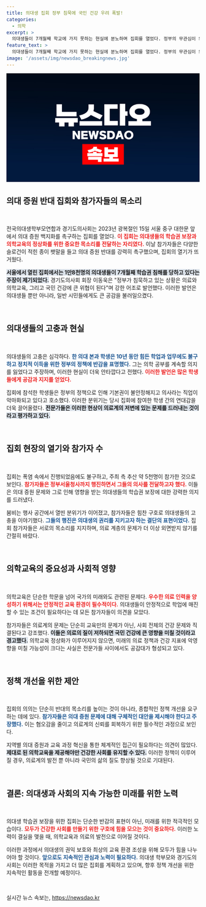 ```yaml
---
title: 의대생 집회 정부 침묵에 국민 건강 우려 폭발!
categories:
  - 의학
excerpt: >
  의대생들이 7개월째 학교에 가지 못하는 현실에 분노하며 집회를 열었다. 정부의 무관심이 의료와 국민 건강을 위협한다는 목소리가 높아지는 가운데, 의대 증원 반대를 촉구하는 이들의 열기가 뜨거워졌다.
feature_text: >
  의대생들이 7개월째 학교에 가지 못하는 현실에 분노하며 집회를 열었다. 정부의 무관심이 의료와 국민 건강을 위협한다는 목소리가 높아지는 가운데, 의대 증원 반대를 촉구하는 이들의 열기가 뜨거워졌다.
image: '/assets/img/newsdao_breakingnews.jpg'
---
```


<p><img src="/assets/img/newsdao_breakingnews.jpg" alt="koreaapp 속보" /></p>

<h2 data-ke-size="size26">의대 증원 반대 집회와 참가자들의 목소리</h2>

<p data-ke-size="size16">&nbsp;</p>

<p>전국의대생학부모연합과 경기도의사회는 2023년 광복절인 15일 서울 중구 대한문 앞에서 의대 증원 백지화를 촉구하는 집회를 열었다. <b><span style="color: #ee2323;">이 집회는 의대생들의 학습권 보장과 의학교육의 정상화를 위한 중요한 목소리를 전달하는 자리였다.</span></b> 이날 참가자들은 다양한 슬로건이 적힌 종이 팻말을 들고 의대 증원 반대를 강력히 촉구했으며, 집회의 열기가 뜨거웠다.</p>

<p><b><span style="background-color: #21538527;">서울에서 열린 집회에서는 1만8천명의 의대생들이 7개월째 학습권 침해를 당하고 있다는 주장이 제기되었다.</span></b> 경기도의사회 회장 이동욱은 "정부가 침묵하고 있는 상황은 의료와 의학교육, 그리고 국민 건강에 큰 위협이 된다"며 강한 어조로 발언했다. 이러한 발언은 의대생들 뿐만 아니라, 일반 시민들에게도 큰 공감을 불러일으켰다. </p>

<p data-ke-size="size16">&nbsp;</p>

<h2 data-ke-size="size26">의대생들의 고충과 현실</h2>

<p data-ke-size="size16">&nbsp;</p>

<p>의대생들의 고충은 심각하다. <b><span style="color: #1a5490;">한 의대 본과 학생은 10년 동안 힘든 학업과 업무에도 불구하고 정치적 이득을 위한 정부의 정책에 반감을 표명했다.</span></b> 그는 의학 공부를 계속할 의지를 잃었다고 주장하며, 이러한 현실이 더욱 안타깝다고 전했다. <b><span style="color: #ee2323;">이러한 발언은 많은 학생들에게 공감과 지지를 얻었다.</span></b> </p>

<p>집회에 참석한 학생들은 정부의 정책으로 인해 기본권이 불안정해지고 의사라는 직업이 악마화되고 있다고 호소했다. 이러한 분위기는 당시 집회에 참여한 학생 간의 연대감을 더욱 끌어올렸다. <b><span style="background-color: #21538527;">전문가들은 이러한 현상이 의료계의 저변에 있는 문제를 드러내는 것이라고 평가하고 있다.</span></b> </p>

<p data-ke-size="size16">&nbsp;</p>

<h2 data-ke-size="size26">집회 현장의 열기와 참가자 수</h2>

<p data-ke-size="size16">&nbsp;</p>

<p>집회는 폭염 속에서 진행되었음에도 불구하고, 주최 측 추산 약 5천명이 참가한 것으로 보인다. <b><span style="color: #ee2323;">참가자들은 정부서울청사까지 행진하면서 그들의 의사를 전달하고자 했다.</span></b> 이들은 의대 증원 문제와 그로 인해 영향을 받는 의대생들의 학습권 보장에 대한 강력한 의지를 드러냈다. </p>

<p>붐비는 행사 공간에서 열띤 분위기가 이어졌고, 참가자들은 힘찬 구호로 의대생들의 고충을 이야기했다. <b><span style="color: #1a5490;">그들의 행진은 의대생의 권리를 지키고자 하는 결단의 표현이었다.</span></b> 집회 참가자들은 서로의 목소리를 지지하며, 의료 계층의 문제가 더 이상 외면받지 않기를 간절히 바랐다.</p>

<p data-ke-size="size16">&nbsp;</p>

<h2 data-ke-size="size26">의학교육의 중요성과 사회적 영향</h2>

<p data-ke-size="size16">&nbsp;</p>

<p>의학교육은 단순한 학문을 넘어 국가의 미래와도 관련된 문제다. <b><span style="color: #ee2323;">우수한 의료 인력을 양성하기 위해서는 안정적인 교육 환경이 필수적이다.</span></b> 의대생들이 안정적으로 학업에 매진할 수 있는 조건이 필요하다는 데 모든 참가자들이 의견을 모았다. </p>

<p>참가자들은 의료계의 문제는 단순히 교육만의 문제가 아닌, 사회 전체의 건강 문제와 직결된다고 강조했다. <b><span style="background-color: #21538527;">이들은 의료의 질이 저하되면 국민 건강에 큰 영향을 미칠 것이라고 경고했다.</span></b> 의학교육 정상화가 이루어지지 않으면, 미래의 의료 정책과 건강 지표에 악영향을 미칠 가능성이 크다는 사실은 전문가들 사이에서도 공감대가 형성되고 있다.</p>

<p data-ke-size="size16">&nbsp;</p>

<h2 data-ke-size="size26">정책 개선을 위한 제안</h2>

<p data-ke-size="size16">&nbsp;</p>

<p>집회의 의의는 단순히 반대의 목소리를 높이는 것이 아니라, 종합적인 정책 개선을 요구하는 데에 있다. <b><span style="color: #1a5490;">참가자들은 의대 증원 문제에 대해 구체적인 대안을 제시해야 한다고 주장했다.</span></b> 이는 혐오감을 줄이고 의료계의 신뢰를 회복하기 위한 필수적인 과정으로 보인다.</p>

<p>지역별 의대 증원과 교육 과정 혁신을 통한 체계적인 접근이 필요하다는 의견이 많았다. <b><span style="background-color: #21538527;">제대로 된 의학교육을 제공해야만 건강한 사회를 유지할 수 있다.</span></b> 이러한 정책이 이루어질 경우, 의료계의 발전 뿐 아니라 국민의 삶의 질도 향상될 것으로 기대된다.</p>

<p data-ke-size="size16">&nbsp;</p>

<h2 data-ke-size="size26">결론: 의대생과 사회의 지속 가능한 미래를 위한 노력</h2>

<p data-ke-size="size16">&nbsp;</p>

<p>의대생 학습권 보장을 위한 집회는 단순한 반감의 표현이 아닌, 미래를 위한 적극적인 모습이다. <b><span style="color: #ee2323;">모두가 건강한 사회를 만들기 위한 구호에 힘을 모으는 것이 중요하다.</span></b> 이러한 노력이 결실을 맺을 때, 의학교육과 의료의 발전으로 이어질 것이다.</p>

<p>이러한 과정에서 의대생의 권익 보호와 최상의 교육 환경 조성을 위해 모두가 힘을 나누어야 할 것이다. <b><span style="color: #1a5490;">앞으로도 지속적인 관심과 노력이 필요하다.</span></b> 의대생 학부모와 경기도의사회는 이러한 목적을 가지고 더 많은 집회를 계획하고 있으며, 향후 정책 개선을 위한 지속적인 활동을 전개할 예정이다.</p>

<p data-ke-size="size16">&nbsp;</p>
실시간 뉴스 속보는, <a href="https://newsdao.kr" rel="dofollow">https://newsdao.kr</a>


